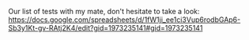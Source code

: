 Our list of tests with my mate, don't hesitate to take a look: https://docs.google.com/spreadsheets/d/1fW1ji_ee1ci3Vup6rodbGAp6-Sb3y1Kt-gv-RAtj2K4/edit?gid=1973235141#gid=1973235141
